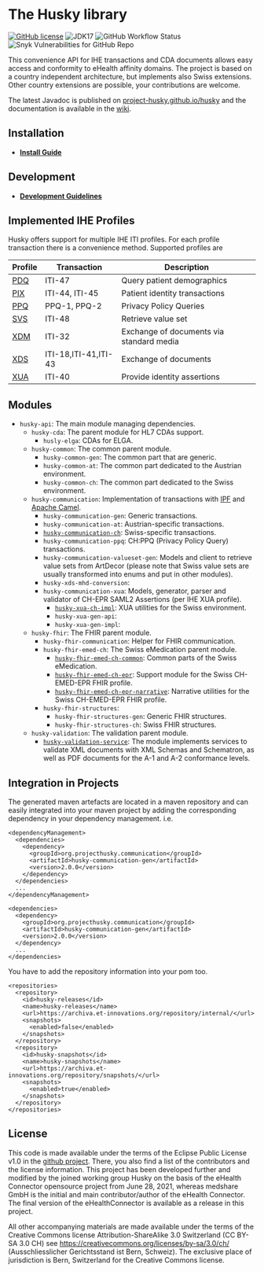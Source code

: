 # The Husky library

[![GitHub license](https://img.shields.io/github/license/project-husky/husky)](https://github.com/project-husky/husky/blob/master/License.md)
![JDK17](https://img.shields.io/badge/java-JDK17-blue)
![GitHub Workflow Status](https://img.shields.io/github/actions/workflow/status/project-husky/husky/java_ci.yml?branch=master)
![Snyk Vulnerabilities for GitHub Repo](https://img.shields.io/snyk/vulnerabilities/github/project-husky/husky)

This convenience API for IHE transactions and CDA documents allows easy access and conformity to eHealth affinity
domains. The project is based on a country independent architecture, but implements also Swiss extensions. Other country
extensions are possible, your contributions are welcome.

The latest Javadoc is published on <a href="https://project-husky.github.io/husky/">project-husky.github.io/husky</a>
and the documentation is available in the [wiki](https://github.com/project-husky/husky/wiki).

## Installation

- **[Install Guide](docs/Installation.md)**

## Development

- **[Development Guidelines](docs/Development.md)**

## Implemented IHE Profiles

Husky offers support for multiple IHE ITI profiles. For each profile transaction there is a convenience method.
Supported profiles are

| Profile              | Transaction          | Description                              |
|----------------------|----------------------|------------------------------------------|
| [PDQ](docs/PDQV3.md) | ITI-47               | Query patient demographics               |
| [PIX](docs/PIXV3.md) | ITI-44, ITI-45       | Patient identity transactions            |
| [PPQ](docs/PPQ.md)   | PPQ-1, PPQ-2         | Privacy Policy Queries                   |
| [SVS](docs/SVS.md)   | ITI-48               | Retrieve value set                       |
| [XDM](docs/XDM.md)   | ITI-32               | Exchange of documents via standard media |
| [XDS](docs/XDS.md)   | ITI-18,ITI-41,ITI-43 | Exchange of documents                    |
| [XUA](docs/XUA.md)   | ITI-40               | Provide identity assertions              |

## Modules

* `husky-api`: The main module managing dependencies.
    * `husky-cda`: The parent module for HL7 CDAs support.
        * `husly-elga`: CDAs for ELGA.
    * `husky-common`: The common parent module.
        * `husky-common-gen`: The common part that are generic.
        * `husky-common-at`: The common part dedicated to the Austrian environment.
        * `husky-common-ch`: The common part dedicated to the Swiss environment.
    * `husky-communication`: Implementation of transactions with [IPF](https://github.com/oehf/ipf)
      and [Apache Camel](https://github.com/apache/camel).
        * `husky-communication-gen`: Generic transactions.
        * `husky-communication-at`: Austrian-specific transactions.
        * [`husky-communication-ch`](https://github.com/project-husky/husky/wiki/Module:-husky-communication-ch):
          Swiss-specific transactions.
        * `husky-communication-ppq`: CH:PPQ (Privacy Policy Query) transactions.
        * `husky-communication-valueset-gen`: Models and client to retrieve value sets from ArtDecor (please note that
          Swiss value sets are usually transformed into enums and put in other modules).
        * `husky-xds-mhd-conversion`:
        * `husky-communication-xua`: Models, generator, parser and validator of CH-EPR SAML2 Assertions (per IHE XUA
          profile).
            * [`husky-xua-ch-impl`](https://github.com/project-husky/husky/wiki/Module:-husky-xua-ch-impl): XUA
              utilities for the Swiss environment.
            * `husky-xua-gen-api`:
            * `husky-xua-gen-impl`:
    * `husky-fhir`: The FHIR parent module.
        * `husky-fhir-communication`: Helper for FHIR communication.
        * `husky-fhir-emed-ch`: The Swiss eMedication parent module.
            * [`husky-fhir-emed-ch-common`](https://github.com/project-husky/husky/wiki/Module:-husky-fhir-emed-ch-common):
              Common parts of the Swiss eMedication.
            * [`husky-fhir-emed-ch-epr`](https://github.com/project-husky/husky/wiki/Module:-husky-fhir-emed-ch-epr):
              Support module for the Swiss CH-EMED-EPR FHIR profile.
            * [`husky-fhir-emed-ch-epr-narrative`](https://github.com/project-husky/husky/wiki/): Narrative utilities
              for the Swiss CH-EMED-EPR FHIR profile.
        * `husky-fhir-structures`:
            * `husky-fhir-structures-gen`: Generic FHIR structures.
            * `husky-fhir-structures-ch`: Swiss FHIR structures.
    * `husky-validation`: The validation parent module.
        * [`husky-validation-service`](https://github.com/project-husky/husky/wiki/Module:-husky-validation-service):
          The module implements services to validate XML documents with XML Schemas and
          Schematron, as well as PDF documents for the A-1 and A-2 conformance levels.

## Integration in Projects

The generated maven artefacts are located in a maven repository and can easily integrated into your maven project by
adding the corresponding dependency in your dependency management.
i.e.

```
<dependencyManagement>
  <dependencies>
    <dependency>
      <groupId>org.projecthusky.communication</groupId>
      <artifactId>husky-communication-gen</artifactId>
      <version>2.0.0</version>
    </dependency>
  </dependencies>
  ...
</dependencyManagement>

<dependencies>
  <dependency>
    <groupId>org.projecthusky.communication</groupId>
    <artifactId>husky-communication-gen</artifactId>
    <version>2.0.0</version>
  </dependency>
  ...
</dependencies>
```

You have to add the repository information into your pom too.

```
<repositories>
  <repository>
    <id>husky-releases</id>
    <name>husky-releases</name>
    <url>https://archiva.et-innovations.org/repository/internal/</url>
    <snapshots>
      <enabled>false</enabled>
    </snapshots>
  </repository>
  <repository>
    <id>husky-snapshots</id>
    <name>husky-snapshots</name>
    <url>https://archiva.et-innovations.org/repository/snapshots/</url>
    <snapshots>
      <enabled>true</enabled>
    </snapshots>
  </repository>
</repositories>
```

## License

This code is made available under the terms of the Eclipse Public License v1.0 in the
[github project](https://github.com/project-husky/husky). There, you also find a list of the contributors and the
license information. This project has been developed further and modified by the joined working group Husky on the basis
of the eHealth Connector opensource project from June 28, 2021, whereas medshare GmbH is the initial and main
contributor/author of the eHealth Connector. The final version of the eHealthConnector is available as a release in this
project.

All other accompanying materials are made available under the terms of the Creative Commons license
Attribution-ShareAlike 3.0 Switzerland (CC BY-SA 3.0 CH)
see https://creativecommons.org/licenses/by-sa/3.0/ch/ (Ausschliesslicher Gerichtsstand ist Bern, Schweiz). The
exclusive place of jurisdiction is Bern, Switzerland for the Creative Commons license.
